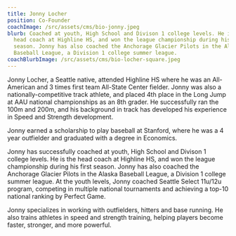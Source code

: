 ```yaml
---
title: Jonny Locher
position: Co-Founder
coachImage: /src/assets/cms/bio-jonny.jpeg
blurb: Coached at youth, High School and Divison 1 college levels. He is the
  head coach at Highline HS, and won the league championship during his first
  season. Jonny has also coached the Anchorage Glacier Pilots in the Alaska
  Baseball League, a Division 1 college summer league.
coachBlurbImage: /src/assets/cms/bio-locher-square.jpeg
---
```

Jonny Locher, a Seattle native, attended Highline HS where he was an All-American and 3 times first team All-State Center fielder. Jonny was also a nationally-competitive track athlete, and placed 4th place in the Long Jump at AAU national championships as an 8th grader. He successfully ran the 100m and 200m, and his background in track has developed his experience in Speed and Strength development.

Jonny earned a scholarship to play baseball at Stanford, where he was a 4 year outfielder and graduated with a degree in Economics.

Jonny has successfully coached at youth, High School and Divison 1 college levels. He is the head coach at Highline HS, and won the league championship during his first season. Jonny has also coached the Anchorage Glacier Pilots in the Alaska Baseball League, a Division 1 college summer league. At the youth levels, Jonny coached Seattle Select 11u/12u program, competing in multiple national tournaments and achieving a top-10 national ranking by Perfect Game. 

Jonny specializes in working with outfielders, hitters and base running. He also trains athletes in speed and strength training, helping players become faster, stronger, and more powerful.
